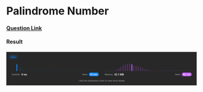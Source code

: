 # Palindrome Number

#### [Question Link](https://leetcode.com/problems/palindrome-number/)

#### Result
![result](Result.png)